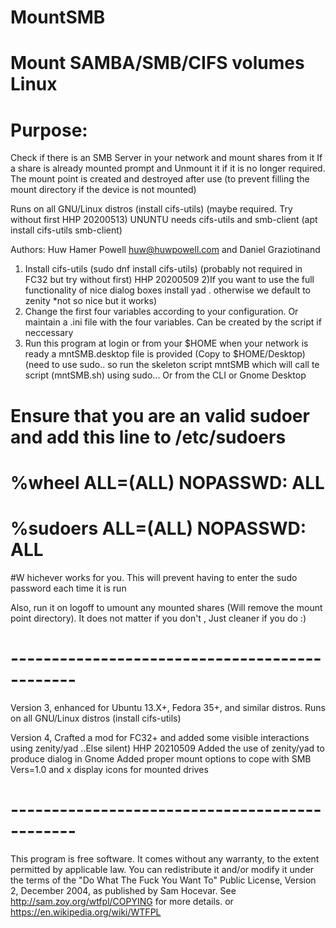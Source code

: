 # MountSMB
# Mount SAMBA/SMB/CIFS volumes Linux

# Purpose: 
Check if there is an SMB Server in your network and mount shares from it
If a share is already mounted prompt and Unmount it if it is no longer required.
The mount point is created and destroyed after use 
(to prevent filling the mount directory if the device is not mounted)

Runs on all GNU/Linux distros (install cifs-utils) (maybe required. Try without first HHP 20200513)
UNUNTU needs cifs-utils and smb-client (apt install cifs-utils smb-client)

Authors: Huw Hamer Powell <huw@huwpowell.com> and Daniel Graziotinand

1) Install cifs-utils (sudo dnf install cifs-utils) (probably not required in FC32 but try without first) HHP 20200509
2)If you want to use the full functionality of nice dialog boxes install yad . otherwise we default to zenity *not so nice but it works)
3) Change the first four variables according to your configuration. Or maintain a .ini file with the four variables. Can be created by the script if neccessary
4) Run this program at login or from your $HOME  when your network is ready
a mntSMB.desktop file is provided (Copy to $HOME/Desktop)
(need to use sudo.. so run the skeleton script mntSMB which will call te script (mntSMB.sh) using sudo... Or from the CLI or Gnome Desktop

# Ensure that you are an valid sudoer and add this line to /etc/sudoers
# %wheel	ALL=(ALL)	NOPASSWD: ALL
# %sudoers	ALL=(ALL)	NOPASSWD: ALL
#W hichever works for you. This will prevent having to enter the sudo password each time it is run

Also, run it on logoff to umount any mounted shares (Will remove the mount point directory).
It does not matter if you don't , Just cleaner if you do :)

# ----------------------------------------------
Version 3, enhanced for Ubuntu 13.X+, Fedora 35+, and similar distros.
Runs on all GNU/Linux distros (install cifs-utils)

Version 4, Crafted a mod for FC32+ and added some visible interactions using zenity/yad ..Else silent) HHP 20210509
Added the use of zenity/yad to produce dialog in Gnome
Added proper mount options to cope with SMB Vers=1.0 and x display icons for mounted drives
# ----------------------------------------------

This program is free software. It comes without any warranty, to
the extent permitted by applicable law. You can redistribute it
and/or modify it under the terms of the "Do What The Fuck You Want To"
Public License, Version 2, December 2004, as published by Sam Hocevar.
See http://sam.zoy.org/wtfpl/COPYING for more details.
or https://en.wikipedia.org/wiki/WTFPL
